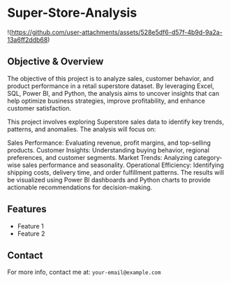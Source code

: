 # Super-Store-Analysis

!(https://github.com/user-attachments/assets/528e5df6-d57f-4b9d-9a2a-13a6ff2ddb68)

## Objective & Overview
The objective of this project is to analyze sales, customer behavior, and product performance in a retail superstore dataset. By leveraging Excel, SQL, Power BI, and Python, the analysis aims to uncover insights that can help optimize business strategies, improve profitability, and enhance customer satisfaction.

This project involves exploring Superstore sales data to identify key trends, patterns, and anomalies. The analysis will focus on:

Sales Performance: Evaluating revenue, profit margins, and top-selling products.
Customer Insights: Understanding buying behavior, regional preferences, and customer segments.
Market Trends: Analyzing category-wise sales performance and seasonality.
Operational Efficiency: Identifying shipping costs, delivery time, and order fulfillment patterns.
The results will be visualized using Power BI dashboards and Python charts to provide actionable recommendations for decision-making.

## Features
- Feature 1  
- Feature 2  

## Contact
For more info, contact me at: `your-email@example.com`
